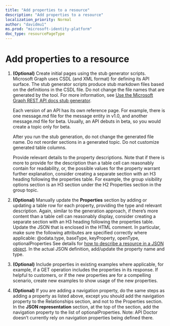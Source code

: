```yaml
---
title: "Add properties to a resource"
description: "Add properties to a resource"
localization_priority: Normal
author: "davidmu1"
ms.prod: "microsoft-identity-platform"
doc_type: resourcePageType
---
```


# Add properties to a resource

1. **(Optional)** Create initial pages using the stub generator scripts. Microsoft Graph uses CSDL (and XML format) for defining its API surface. The stub generator scripts produce stub markdown files based on the definitions in the CSDL file. Do not change the file names that are generated by the tool. For more information, see [Use the Microsoft Graph REST API docs stub generator](https://msgo.azurewebsites.net/add/document/guidelines/stub-generator.html#scenario-and-usage). 

    Each version of an API has its own reference page. For example, there is one message.md file for the message entity in v1.0, and another message.md file for beta. Usually, an API debuts in beta, so you would create a topic only for beta.

    After you run the stub generation, do not change the generated file name. Do not reorder sections in a generated topic. Do not customize generated table columns.

    Provide relevant details to the property descriptions. Note that if there is more to provide for the description than a table cell can reasonably contain for readability, or, the possible values for the property warrant further explanation, consider creating a separate section with an H3 heading following the properties table. For example, the group visibility options section is an H3 section under the H2 Properties section in the group topic.

2. **(Optional)** Manually update the **Properties** section by adding or updating a table row for each property, providing the type and relevant description. Again, similar to the generation approach, if there’s more content than a table cell can reasonably display, consider creating a separate section with an H3 heading following the properties table.
Update the JSON that is enclosed in the HTML comment. In particular, make sure the following attributes are specified correctly where applicable: @odata.type, baseType, keyProperty, openType, optionalProperties See details for [how to describe a resource in a JSON object](https://msgo.azurewebsites.net/add/document/guidelines/api-doctor-validate-examples.html#describe-a-resource-example-request-or-example-response-in-a-json-object). In the actual JSON definition, add/update the property name and type.
3. **(Optional)** Include properties in existing examples where applicable, for example, if a GET operation includes the properties in its response. If helpful to customers, or if the new properties are for a compelling scenario, create new examples to show usage of the new properties.
4. **(Optional)** If you are adding a navigation property, do the same steps as adding a property as listed above, except you should add the navigation property to the Relationships section, and not to the Properties section. In the **JSON representation** section, at the top of the section, add the navigation property to the list of optionalProperties. Note: API Doctor doesn’t currently rely on navigation properties being defined there.